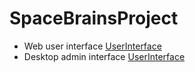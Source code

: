 # SpaceBrainsProject

- Web user interface [UserInterface](https://github.com/nesterd/SpaceBrainsProject/tree/master/UserInterface)
- Desktop admin interface [UserInterface](https://github.com/nesterd/SpaceBrainsProject/tree/master/DesktopAdmin)